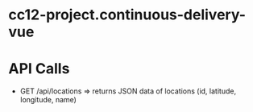 # cc12-project.continuous-delivery-vue

# API Calls
 - GET /api/locations => returns JSON data of locations (id, latitude, longitude, name)

